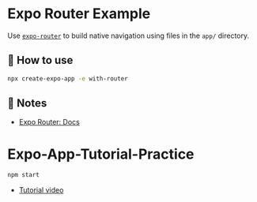 # Expo Router Example

Use [`expo-router`](https://docs.expo.dev/router/introduction/) to build native navigation using files in the `app/` directory.

## 🚀 How to use

```sh
npx create-expo-app -e with-router
```

## 📝 Notes

- [Expo Router: Docs](https://docs.expo.dev/router/introduction/)

# Expo-App-Tutorial-Practice
```sh
npm start
```
- [Tutorial video](https://www.youtube.com/watch?v=mJ3bGvy0WAY&t=5452s)
